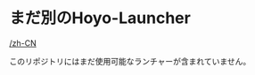 # まだ別のHoyo-Launcher

[<unk> <unk> <unk> <unk> <unk> /zh-CN](/Docs/md/i18n/zh-CN/README.md)

このリポジトリにはまだ使用可能なランチャーが含まれていません。
